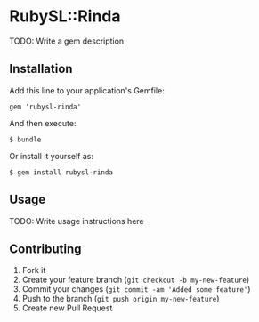 # RubySL::Rinda

TODO: Write a gem description

## Installation

Add this line to your application's Gemfile:

    gem 'rubysl-rinda'

And then execute:

    $ bundle

Or install it yourself as:

    $ gem install rubysl-rinda

## Usage

TODO: Write usage instructions here

## Contributing

1. Fork it
2. Create your feature branch (`git checkout -b my-new-feature`)
3. Commit your changes (`git commit -am 'Added some feature'`)
4. Push to the branch (`git push origin my-new-feature`)
5. Create new Pull Request

